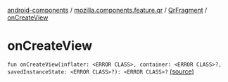 [android-components](../../index.md) / [mozilla.components.feature.qr](../index.md) / [QrFragment](index.md) / [onCreateView](./on-create-view.md)

# onCreateView

`fun onCreateView(inflater: <ERROR CLASS>, container: <ERROR CLASS>?, savedInstanceState: <ERROR CLASS>?): <ERROR CLASS>?` [(source)](https://github.com/mozilla-mobile/android-components/blob/master/components/feature/qr/src/main/java/mozilla/components/feature/qr/QrFragment.kt#L209)
